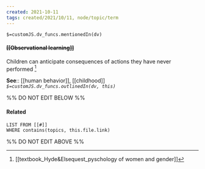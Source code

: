 ```yaml
---
created: 2021-10-11
tags: created/2021/10/11, node/topic/term
---
```

`$=customJS.dv_funcs.mentionedIn(dv)`

#### <s class="topic-title">[[Observational learning]]</s>


Children can anticipate consequences of actions they have never performed [^1] 

**See**:: [[human behavior]], [[childhood]]
*`$=customJS.dv_funcs.outlinedIn(dv, this)`*

%% DO NOT EDIT BELOW %%
#### Related 
```dataview
LIST FROM [[#]]
WHERE contains(topics, this.file.link)
```
%% DO NOT EDIT ABOVE %%
[^1]: [[textbook_Hyde&Elsequest_pyschology of women and gender]]
